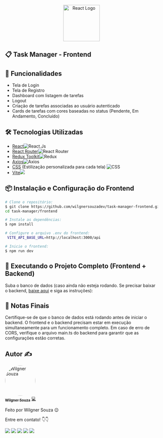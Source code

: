 <p align="center">
  <a href="https://react.dev/learn" target="blank"><img src="https://img.shields.io/badge/--0D0D0D.svg?style=flat&logoColor=61dafb&logo=react" width="120" alt="React Logo" /></a>
</p>

## 📋 Task Manager - Frontend

## 🚀 Funcionalidades

- Tela de Login
- Tela de Registro
- Dashboard com listagem de tarefas
- Logout
- Criação de tarefas associadas ao usuário autenticado
- Cards de tarefas com cores baseadas no status (Pendente, Em Andamento, Concluído)

## 🛠️ Tecnologias Utilizadas

- [React](https://react.dev/learn)![](https://img.shields.io/badge/--0D0D0D.svg?style=flat&logoColor=61dafb&logo=react "React.Js")
- [React Router](https://reactrouter.com/home)![](https://img.shields.io/badge/--FAFAFF.svg?style=flat&logoColor=ed0c0c&logo=reactrouter "React Router")
- [Redux Toolkit](https://redux-toolkit.js.org/introduction/getting-started)![](https://img.shields.io/badge/--FAFAFF.svg?style=flat&logoColor=7952B3&logo=redux "Redux")
- [Axios](https://axios-http.com/ptbr/docs/intro)![](https://img.shields.io/badge/--FAFAFF.svg?style=flat&logoColor=7952B3&logo=axios "Axios")
- [CSS](https://www.w3schools.com/css/) (Estilização personalizada para cada tela) ![](https://img.shields.io/badge/--1572b6.svg?style=flat&logoColor=FAFAFF&logo=css3 "CSS")
- [Vite](https://vite.dev/guide/)![](https://img.shields.io/badge/--FAFAFF.svg?style=flat&logoColor=f0cb11&logo=vite)

## 📦 Instalação e Configuração do Frontend

```bash
# Clone o repositório:
$ git clone https://github.com/wilgnersouzadev/task-manager-frontend.git
cd task-manager/frontend
```

```bash
# Instale as dependências:
$ npm install
```

```bash
# Configure o arquivo .env do frontend:
 VITE_API_BASE_URL=http://localhost:3000/api
```

```bash
# Inicie o frontend:
$ npm run dev
```

## 🏃 Executando o Projeto Completo (Frontend + Backend)

Suba o banco de dados (caso ainda não esteja rodando. Se precisar baixar o backend, [baixe aqui](https://github.com/wilgnersouzadev/task-manager-backend) e siga as instruções):

## 📝 Notas Finais

Certifique-se de que o banco de dados está rodando antes de iniciar o backend.
O frontend e o backend precisam estar em execução simultaneamente para um funcionamento completo.
Em caso de erro de CORS, verifique o arquivo main.ts do backend para garantir que as configurações estão corretas.

## Autor ✍

<a href="https://www.linkedin.com/in/wilgner-souza-stw97/">
 <img style="border-radius: 50%;" src="https://avatars.githubusercontent.com/wilgnersouza" width="100px;" alt="Wilgner Souza"/>
 <br />
 <sub><b>Wilgner Souza</b></sub></a> <a href="https://www.linkedin.com/in/wilgner-souza-stw97/" title="Linkedin Wilgner">💻</a>

Feito por Wilgner Souza 😉 </br>

Entre em contato! 👇👇 </br>

<div>
  <a href="https://www.facebook.com/wilgner.souza.stw" target="_blank"><img src="https://img.shields.io/badge/Facebook-1877F2?style=for-the-badge&logo=facebook&logoColor=white" target="_blank"></a>
  <a href="https://www.instagram.com/showtimewill97/" target="_blank"><img src="https://img.shields.io/badge/-Instagram-b80750?style=for-the-badge&logo=instagram&logoColor=white" target="_blank"></a>
  <a href = "mailto:wilgner.showtime@gmail.com"><img src="https://img.shields.io/badge/-Gmail-e83f25?style=for-the-badge&logo=gmail&logoColor=white" target="_blank"></a>
  <a href="https://www.linkedin.com/in/wilgner-souza-stw97/" target="_blank"><img src="https://img.shields.io/badge/-LinkedIn-0a66c2?style=for-the-badge&logo=linkedin&logoColor=white" target="_blank"></a> 
    <a href="https://api.whatsapp.com/send?phone=5592992806495" target="_blank"><img src="https://img.shields.io/badge/WhatsApp-0aad47?style=for-the-badge&logo=whatsapp&logoColor=white" target="_blank"></a> 
</div>
